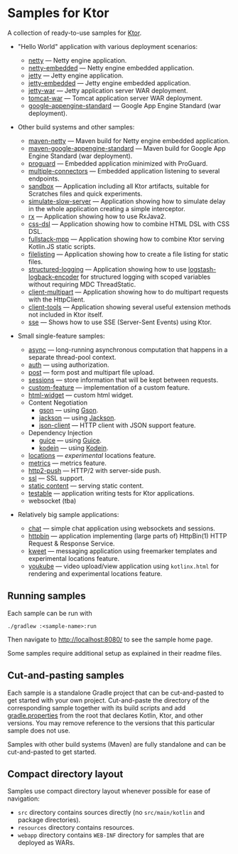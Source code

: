 # Samples for Ktor

A collection of ready-to-use samples for [Ktor](https://ktor.io).

* "Hello World" application with various deployment scenarios:
  * [netty](deployment/netty) &mdash; Netty engine application.
  * [netty-embedded](deployment/netty-embedded) &mdash; Netty engine embedded application.
  * [jetty](deployment/jetty) &mdash; Jetty engine application.
  * [jetty-embedded](deployment/jetty-embedded) &mdash; Jetty engine embedded application.
  * [jetty-war](deployment/jetty-war) &mdash; Jetty application server WAR deployment.
  * [tomcat-war](deployment/tomcat-war) &mdash; Tomcat application server WAR deployment.
  * [google-appengine-standard](deployment/google-appengine-standard) &mdash; Google App Engine Standard (war deployment).

* Other build systems and other samples:
  * [maven-netty](other/maven-netty) &mdash; Maven build for Netty engine embedded application. 
  * [maven-google-appengine-standard](other/maven-google-appengine-standard) &mdash; Maven build for Google App Engine Standard (war deployment).
  * [proguard](other/proguard) &mdash; Embedded application minimized with ProGuard.
  * [multiple-connectors](other/multiple-connectors) &mdash; Embedded application listening to several endpoints.
  * [sandbox](other/sandbox) &mdash; Application including all Ktor artifacts, suitable for Scratches files and quick experiments.
  * [simulate-slow-server](other/simulate-slow-server) &mdash; Application showing how to simulate delay in the whole application creating a simple interceptor.
  * [rx](other/rx) &mdash; Application showing how to use RxJava2.
  * [css-dsl](other/css-dsl) &mdash; Application showing how to combine HTML DSL with CSS DSL.
  * [fullstack-mpp](mpp/fullstack-mpp) &mdash; Application showing how to combine Ktor serving Kotlin.JS static scripts.
  * [filelisting](other/filelisting) &mdash; Application showing how to create a file listing for static files. 
  * [structured-logging](other/structured-logging) &mdash; Application showing how to use [logstash-logback-encoder](https://github.com/logstash/logstash-logback-encoder) for structured logging with scoped variables without requiring MDC ThreadStatic.
  * [client-multipart](other/client-multipart) &mdash; Application showing how to do multipart requests with the HttpClient.
  * [client-tools](other/client-tools) &mdash; Application showing several useful extension methods not included in Ktor itself.
  * [sse](other/sse) &mdash; Shows how to use SSE (Server-Sent Events) using Ktor.
  
* Small single-feature samples:
  * [async](sample/async) &mdash; long-running asynchronous computation that happens in a separate thread-pool context.
  * [auth](sample/auth) &mdash; using authorization.
  * [post](sample/post) &mdash; form post and multipart file upload.
  * [sessions](sample/sessions) &mdash; store information that will be kept between requests. 
  * [custom-feature](sample/custom-feature) &mdash; implementation of a custom feature.
  * [html-widget](sample/html-widget) &mdash; custom html widget.
  * Content Negotiation
    * [gson](sample/gson) &mdash; using [Gson](https://github.com/google/gson).
    * [jackson](sample/jackson) &mdash; using [Jackson](https://github.com/FasterXML/jackson).
    * [json-client](sample/json-client) &mdash; HTTP client with JSON support feature. 
  * Dependency Injection
    * [guice](sample/guice) &mdash; using [Guice](https://github.com/google/guice).
    * [kodein](other/di-kodein) &mdash; using [Kodein](https://kodein.org/Kodein-DI/).
  * [locations](sample/locations) &mdash; _experimental_ locations feature.
  * [metrics](sample/metrics) &mdash; metrics feature.
  * [http2-push](sample/http2-push) &mdash; HTTP/2 with server-side push.
  * [ssl](sample/ssl) &mdash; SSL support.
  * [static content](sample/static-content) &mdash; serving static content.
  * [testable](sample/testable) &mdash; application writing tests for Ktor applications.
  * websocket (tba)
 
* Relatively big sample applications:
  * [chat](app/chat) &mdash; simple chat application using websockets and sessions.
  * [httpbin](app/httpbin) &mdash; application implementing (large parts of) HttpBin(1) HTTP Request & Response Service.
  * [kweet](app/kweet) &mdash; messaging application using freemarker templates and experimental locations feature. 
  * [youkube](app/youkube) &mdash; video upload/view application using `kotlinx.html` for rendering and experimental locations feature.
   
## Running samples

Each sample can be run with 

```
./gradlew :<sample-name>:run
```

Then navigate to [http://localhost:8080/](http://localhost:8080/) to see the sample home page.  
 
Some samples require additional setup as explained in their readme files.
   
## Cut-and-pasting samples

Each sample is a standalone Gradle project that can be cut-and-pasted to get started with your own project. 
Cut-and-paste the directory of the corresponding sample together with 
its build scripts and add [gradle.properties](gradle.properties) from the root
that declares Kotlin, Ktor, and other versions. You may remove reference to the versions that
this particular sample does not use.

Samples with other build systems (Maven) are fully standalone and can be cut-and-pasted to get started.

## Compact directory layout

Samples use compact directory layout whenever possible for ease of navigation:

* `src` directory contains sources directly (no `src/main/kotlin` and package directories).
* `resources` directory contains resources.
* `webapp` directory contains `WEB-INF` directory for samples that are deployed as WARs.
